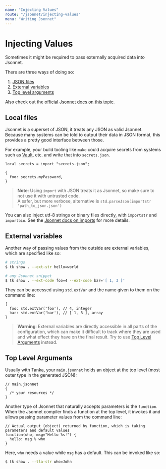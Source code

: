 ```yaml
---
name: "Injecting Values"
route: "/jsonnet/injecting-values"
menu: "Writing Jsonnet"
---
```


# Injecting Values

Sometimes it might be required to pass externally acquired data into Jsonnet.

There are three ways of doing so:

1. [JSON files](#json-files)
2. [External variables](#external-variables)
3. [Top level arguments](#top-level-arguments)

Also check out the [official Jsonnet docs on this
topic](https://jsonnet.org/ref/language.html#passing-data-to-jsonnet).

## Local files

Jsonnet is a superset of JSON, it treats any JSON as valid Jsonnet. Because many
systems can be told to output their data in JSON format, this provides a pretty
good interface between those.

For example, your build tooling like `make` could acquire secrets from systems such as
[Vault](https://www.vaultproject.io/), etc. and write that into `secrets.json`.

```jsonnet
local secrets = import "secrets.json";

{
  foo: secrets.myPassword,
}
```

> **Note**: Using `import` with JSON treats it as Jsonnet, so make sure to not
> use it with untrusted code.  
> A safer, but more verbose, alternative is `std.parseJson(importstr 'path_to_json.json')`

You can also inject utf-8 strings or binary files directly, with `importstr` and `importbin`. 
See the [Jsonnet docs on imports](https://jsonnet.org/learning/tutorial.html#imports) for more details.

## External variables

Another way of passing values from the outside are external variables, which are specified like so:

```bash
# strings
$ tk show . --ext-str hello=world

# any Jsonnet snippet
$ tk show . --ext-code foo=4 --ext-code bar='[ 1, 3 ]'
```

They can be accessed using `std.extVar` and the name given to them on the command line:

```jsonnet
{
  foo: std.extVar('foo'), // 4, integer
  bar: std.extVar('bar'), // [ 1, 3 ], array
}
```

> **Warning**: External variables are directly accessible in all parts of the
> configuration, which can make it difficult to track where they are used and
> what effect they have on the final result.
> Try to use [Top Level Arguments](#top-level-arguments) instead.

## Top Level Arguments

Usually with Tanka, your `main.jsonnet` holds an object at the top level (most
outer type in the generated JSON):

```jsonnet
// main.jsonnet
{
  /* your resources */
}
```

Another type of Jsonnet that naturally accepts parameters is the `function`.
When the Jsonnet compiler finds a function at the top level, it invokes it and
allows passing parameter values from the command line:

```jsonnet
// Actual output (object) returned by function, which is taking parameters and default values
function(who, msg="Hello %s!") {
  hello: msg % who
}
```

Here, `who` needs a value while `msg` has a default. This can be invoked like so:

```bash
$ tk show . --tla-str who=John
```

